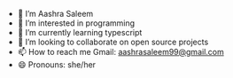 
- 👋 I’m Aashra Saleem
- 👀 I’m interested in programming 
- 🌱 I’m currently learning typescript
- 💞️ I’m looking to collaborate on open source projects
- 📫 How to reach me Gmail: aashrasaleem99@gmail.com
- 😄 Pronouns: she/her


<!---
Aashra55/Aashra55 is a ✨ special ✨ repository because its `README.md` (this file) appears on your GitHub profile.
You can click the Preview link to take a look at your changes.
--->
